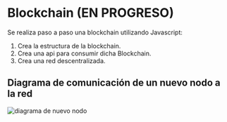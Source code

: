 # Blockchain (EN PROGRESO)
Se realiza paso a paso una blockchain utilizando Javascript:
 1. Crea la estructura de la blockchain.
 2. Crea una api para consumir dicha Blockchain.
 3. Crea una red descentralizada.

## Diagrama de comunicación de un nuevo nodo a la red
 ![diagrama de nuevo nodo](https://user-images.githubusercontent.com/28599261/115315452-bff52580-a14d-11eb-80fb-49125f45be56.png)
  



 
